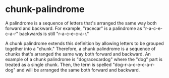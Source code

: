 # chunk-palindrome
A palindrome is a sequence of letters that's arranged the same way both forward and backward.  For example, "racecar" is a palindrome as "r-a-c-e-c-a-r" backwards is still "r-a-c-e-c-a-r."

A chunk palindrome extends this definition by allowing letters to be grouped together into a "chunk."  Therefore, a chunk palindrome is a sequence of chunks that's arranged the same way both forward and backward.  An example of a chunk palindrome is "dogracecardog" where the "dog" part is treated as a single chunk.  Then, the term is spelled "dog-r-a-c-e-c-a-r-dog" and will be arranged the same both forward and backward.
